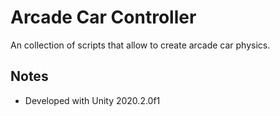 ﻿# Arcade Car Controller
An collection of scripts that allow to create arcade car physics.

## Notes
- Developed with Unity 2020.2.0f1